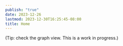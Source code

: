 ```yaml
---
publish: "true"
date: 2023-12-26
lastmod: 2023-12-30T16:25:45-08:00
title: Home
---
```

(Tip: check the graph view. This is a work in progress.)
